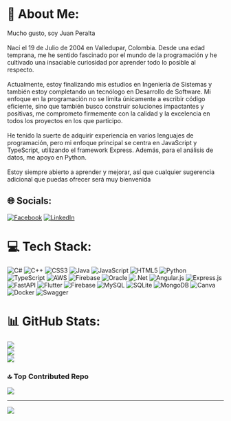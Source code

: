 # 💫 About Me:
Mucho gusto, soy Juan Peralta<br><br>Nací el 19 de Julio de 2004 en Valledupar, Colombia. Desde una edad temprana, me he sentido fascinado por el mundo de la programación y he cultivado una insaciable curiosidad por aprender todo lo posible al respecto.<br><br>Actualmente, estoy finalizando mis estudios en Ingeniería de Sistemas y también estoy completando un tecnólogo en Desarrollo de Software. Mi enfoque en la programación no se limita únicamente a escribir código eficiente, sino que también busco construir soluciones impactantes y positivas, me comprometo firmemente con la calidad y la excelencia en todos los proyectos en los que participo.<br><br>He tenido la suerte de adquirir experiencia en varios lenguajes de programación, pero mi enfoque principal se centra en JavaScript y TypeScript, utilizando el framework Express. Además, para el análisis de datos, me apoyo en Python.<br><br>Estoy siempre abierto a aprender y mejorar, así que cualquier sugerencia adicional que puedas ofrecer será muy bienvenida


## 🌐 Socials:
[![Facebook](https://img.shields.io/badge/Facebook-%231877F2.svg?logo=Facebook&logoColor=white)](https://facebook.com/https://www.facebook.com/juandavid.peraltafuentes) [![LinkedIn](https://img.shields.io/badge/LinkedIn-%230077B5.svg?logo=linkedin&logoColor=white)](https://linkedin.com/in/https://www.linkedin.com/in/juan-david-peralta-fuentes-a7a944268) 

# 💻 Tech Stack:
![C#](https://img.shields.io/badge/c%23-%23239120.svg?style=for-the-badge&logo=csharp&logoColor=white) ![C++](https://img.shields.io/badge/c++-%2300599C.svg?style=for-the-badge&logo=c%2B%2B&logoColor=white) ![CSS3](https://img.shields.io/badge/css3-%231572B6.svg?style=for-the-badge&logo=css3&logoColor=white) ![Java](https://img.shields.io/badge/java-%23ED8B00.svg?style=for-the-badge&logo=openjdk&logoColor=white) ![JavaScript](https://img.shields.io/badge/javascript-%23323330.svg?style=for-the-badge&logo=javascript&logoColor=%23F7DF1E) ![HTML5](https://img.shields.io/badge/html5-%23E34F26.svg?style=for-the-badge&logo=html5&logoColor=white) ![Python](https://img.shields.io/badge/python-3670A0?style=for-the-badge&logo=python&logoColor=ffdd54) ![TypeScript](https://img.shields.io/badge/typescript-%23007ACC.svg?style=for-the-badge&logo=typescript&logoColor=white) ![AWS](https://img.shields.io/badge/AWS-%23FF9900.svg?style=for-the-badge&logo=amazon-aws&logoColor=white) ![Firebase](https://img.shields.io/badge/firebase-%23039BE5.svg?style=for-the-badge&logo=firebase) ![Oracle](https://img.shields.io/badge/Oracle-F80000?style=for-the-badge&logo=oracle&logoColor=white) ![.Net](https://img.shields.io/badge/.NET-5C2D91?style=for-the-badge&logo=.net&logoColor=white) ![Angular.js](https://img.shields.io/badge/angular.js-%23E23237.svg?style=for-the-badge&logo=angularjs&logoColor=white) ![Express.js](https://img.shields.io/badge/express.js-%23404d59.svg?style=for-the-badge&logo=express&logoColor=%2361DAFB) ![FastAPI](https://img.shields.io/badge/FastAPI-005571?style=for-the-badge&logo=fastapi) ![Flutter](https://img.shields.io/badge/Flutter-%2302569B.svg?style=for-the-badge&logo=Flutter&logoColor=white) ![Firebase](https://img.shields.io/badge/Firebase-039BE5?style=for-the-badge&logo=Firebase&logoColor=white) ![MySQL](https://img.shields.io/badge/mysql-%2300000f.svg?style=for-the-badge&logo=mysql&logoColor=white) ![SQLite](https://img.shields.io/badge/sqlite-%2307405e.svg?style=for-the-badge&logo=sqlite&logoColor=white) ![MongoDB](https://img.shields.io/badge/MongoDB-%234ea94b.svg?style=for-the-badge&logo=mongodb&logoColor=white) ![Canva](https://img.shields.io/badge/Canva-%2300C4CC.svg?style=for-the-badge&logo=Canva&logoColor=white) ![Docker](https://img.shields.io/badge/docker-%230db7ed.svg?style=for-the-badge&logo=docker&logoColor=white) ![Swagger](https://img.shields.io/badge/-Swagger-%23Clojure?style=for-the-badge&logo=swagger&logoColor=white)
# 📊 GitHub Stats:
![](https://github-readme-stats.vercel.app/api?username=david123456858&theme=slateorange&hide_border=true&include_all_commits=false&count_private=false)<br/>
![](https://github-readme-streak-stats.herokuapp.com/?user=david123456858&theme=slateorange&hide_border=true)<br/>
![](https://github-readme-stats.vercel.app/api/top-langs/?username=david123456858&theme=slateorange&hide_border=true&include_all_commits=false&count_private=false&layout=compact)

### 🔝 Top Contributed Repo
![](https://github-contributor-stats.vercel.app/api?username=david123456858&limit=5&theme=dark&combine_all_yearly_contributions=true)

---
[![](https://visitcount.itsvg.in/api?id=david123456858&icon=0&color=0)](https://visitcount.itsvg.in)

<!-- Proudly created with GPRM ( https://gprm.itsvg.in ) -->
